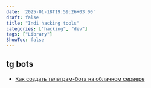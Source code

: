 ```yaml
---
date: '2025-01-18T19:59:26+03:00'
draft: false
title: "Indi hacking tools"
categories: ["hacking", "dev"]
tags: ["Library"]
ShowToc: false
---
```


## tg bots
- [Как создать телеграм-бота на облачном сервере
](https://timeweb.cloud/tutorials/servers/kak-sozdat-telegram-bota-na-oblachnom-servere?ysclid=m257shvhd6854905456) 
